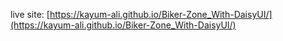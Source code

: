live site: [https://kayum-ali.github.io/Biker-Zone_With-DaisyUI/](https://kayum-ali.github.io/Biker-Zone_With-DaisyUI/)
